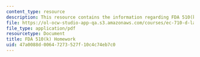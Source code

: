 ```yaml
---
content_type: resource
description: This resource contains the information regarding FDA 510(k) homework.
file: https://ol-ocw-studio-app-qa.s3.amazonaws.com/courses/ec-710-d-lab-medical-technologies-for-the-developing-world-spring-2010/47a0088d00647273527f10c4c74eb7c0_MITEC_710S10_510k_homework.pdf
file_type: application/pdf
resourcetype: Document
title: FDA 510(k) Homework
uid: 47a0088d-0064-7273-527f-10c4c74eb7c0
---
```

